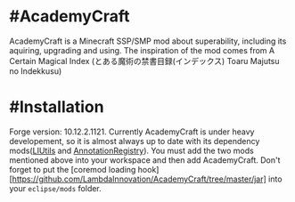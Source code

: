 #AcademyCraft
============

AcademyCraft is a Minecraft SSP/SMP mod about superability, including its aquiring, upgrading and using. The inspiration of the mod comes from A Certain Magical Index (とある魔術の禁書目録(インデックス) Toaru Majutsu no Indekkusu)

#Installation
=====
Forge version: 10.12.2.1121.
Currently AcademyCraft is under heavy developement, so it is almost always up to date with its dependency mods([LIUtils][liu] and [AnnotationRegistry][ar]).
You must add the two mods mentioned above into your workspace and then add AcademyCraft.
Don't forget to put the [coremod loading hook][https://github.com/LambdaInnovation/AcademyCraft/tree/master/jar] into your ```eclipse/mods``` folder.

[liu]: https://github.com/LambdaInnovation/LIUtils/tree/acaly
[ar]: https://github.com/LambdaInnovation/AnnotationRegistry
